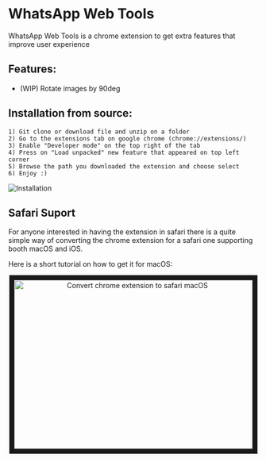 <p align="center">

# WhatsApp Web Tools

WhatsApp Web Tools is a chrome extension to get extra features that improve user experience

## Features:
  - (WIP) Rotate images by 90deg 
    



## Installation from source:
    
    1) Git clone or download file and unzip on a folder 
    2) Go to the extensions tab on google chrome (chrome://extensions/)
    3) Enable "Developer mode" on the top right of the tab
    4) Press on "Load unpacked" new feature that appeared on top left corner
    5) Browse the path you downloaded the extension and choose select
    6) Enjoy :)
   
  ![Installation](https://user-images.githubusercontent.com/67743899/149144506-714a84a0-cd10-4155-91fe-20c39753b578.jpg)
  
  
## Safari Suport

  For anyone interested in having the extension in safari there is a quite simple way of converting the chrome extension for a safari one supporting booth macOS and iOS. 
  
  Here is a short tutorial on how to get it for macOS:
  
  <p align="center">
    <a href="http://www.youtube.com/watch?feature=player_embedded&v=tFbBiEdFVUA" target="_blank"><img src="http://img.youtube.com/vi/tFbBiEdFVUA/0.jpg" alt="Convert chrome extension to safari macOS" width="480" height="340" border="10" /></a>
  </p>